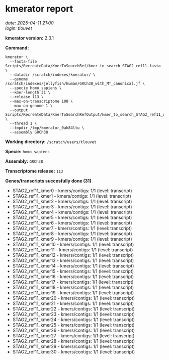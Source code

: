 # kmerator report
*date: 2025-04-11 21:00*  
*login: tlouvet*

**kmerator version:** 2.3.1

**Command:**

```
kmerator \
  --fasta-file Scripts/RecreateData/KmerToSearchRef/kmer_to_search_STAG2_ref11.fasta \
  --datadir /scratch/indexes/kmerator/ \
  --genome /scratch/indexes/jellyfish/human/GRCh38_with_MT_canonical.jf \
  --specie homo_sapiens \
  --kmer-length 31 \
  --release 113 \
  --max-on-transcriptome 100 \
  --max-on-genome 1 \
  --output Scripts/RecreateData/KmerToSearchRefOutput/kmer_to_search_STAG2_ref11_output \
  --thread 1 \
  --tmpdir /tmp/kmerator_0ah84ltu \
  --assembly GRCh38
```

**Working directory:** `/scratch/users/tlouvet`

**Specie:** `homo_sapiens`

**Assembly:** `GRCh38`

**Transcriptome release:** `113`

**Genes/transcripts succesfully done (31)**

- STAG2_ref11_kmer0 - kmers/contigs: 1/1 (level: transcript)
- STAG2_ref11_kmer1 - kmers/contigs: 1/1 (level: transcript)
- STAG2_ref11_kmer2 - kmers/contigs: 1/1 (level: transcript)
- STAG2_ref11_kmer3 - kmers/contigs: 1/1 (level: transcript)
- STAG2_ref11_kmer4 - kmers/contigs: 1/1 (level: transcript)
- STAG2_ref11_kmer5 - kmers/contigs: 1/1 (level: transcript)
- STAG2_ref11_kmer6 - kmers/contigs: 1/1 (level: transcript)
- STAG2_ref11_kmer7 - kmers/contigs: 1/1 (level: transcript)
- STAG2_ref11_kmer8 - kmers/contigs: 1/1 (level: transcript)
- STAG2_ref11_kmer9 - kmers/contigs: 1/1 (level: transcript)
- STAG2_ref11_kmer10 - kmers/contigs: 1/1 (level: transcript)
- STAG2_ref11_kmer11 - kmers/contigs: 1/1 (level: transcript)
- STAG2_ref11_kmer12 - kmers/contigs: 1/1 (level: transcript)
- STAG2_ref11_kmer13 - kmers/contigs: 1/1 (level: transcript)
- STAG2_ref11_kmer14 - kmers/contigs: 1/1 (level: transcript)
- STAG2_ref11_kmer15 - kmers/contigs: 1/1 (level: transcript)
- STAG2_ref11_kmer16 - kmers/contigs: 1/1 (level: transcript)
- STAG2_ref11_kmer17 - kmers/contigs: 1/1 (level: transcript)
- STAG2_ref11_kmer18 - kmers/contigs: 1/1 (level: transcript)
- STAG2_ref11_kmer19 - kmers/contigs: 1/1 (level: transcript)
- STAG2_ref11_kmer20 - kmers/contigs: 1/1 (level: transcript)
- STAG2_ref11_kmer21 - kmers/contigs: 1/1 (level: transcript)
- STAG2_ref11_kmer22 - kmers/contigs: 1/1 (level: transcript)
- STAG2_ref11_kmer23 - kmers/contigs: 1/1 (level: transcript)
- STAG2_ref11_kmer24 - kmers/contigs: 1/1 (level: transcript)
- STAG2_ref11_kmer25 - kmers/contigs: 1/1 (level: transcript)
- STAG2_ref11_kmer26 - kmers/contigs: 1/1 (level: transcript)
- STAG2_ref11_kmer27 - kmers/contigs: 1/1 (level: transcript)
- STAG2_ref11_kmer28 - kmers/contigs: 1/1 (level: transcript)
- STAG2_ref11_kmer29 - kmers/contigs: 1/1 (level: transcript)
- STAG2_ref11_kmer30 - kmers/contigs: 1/1 (level: transcript)

